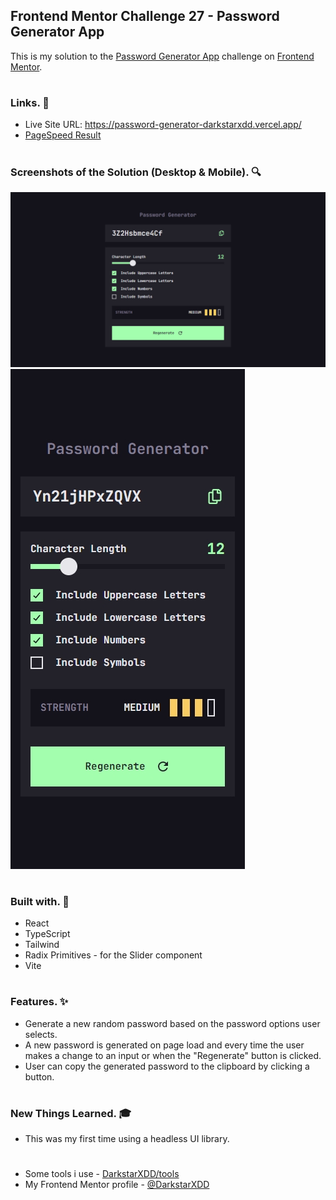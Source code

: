 ## Frontend Mentor Challenge 27 - Password Generator App

This is my solution to the [Password Generator App](https://www.frontendmentor.io/challenges/password-generator-app-Mr8CLycqjh) challenge on [Frontend Mentor](https://www.frontendmentor.io/).

#

### Links. 🔗

- Live Site URL: https://password-generator-darkstarxdd.vercel.app/
- [PageSpeed Result](https://pagespeed.web.dev/analysis/https-password-generator-darkstarxdd-vercel-app/9277x44amo?form_factor=mobile)

#

### Screenshots of the Solution (Desktop & Mobile). 🔍

![](./solution_screenshots/screenshot_desktop.jpeg)
![](./solution_screenshots/screenshot_mobile.jpeg)

#

### Built with. 🔨

- React
- TypeScript
- Tailwind
- Radix Primitives - for the Slider component
- Vite

#

### Features. ✨

- Generate a new random password based on the password options user selects.
- A new password is generated on page load and every time the user makes a change to an input or when the "Regenerate" button is clicked.
- User can copy the generated password to the clipboard by clicking a button.

#

### New Things Learned. 🎓

- This was my first time using a headless UI library.

#

- Some tools i use - [DarkstarXDD/tools](https://gist.github.com/DarkstarXDD/4b1844eda12f34b667a0c36e05fcbdf9)
- My Frontend Mentor profile - [@DarkstarXDD](https://www.frontendmentor.io/profile/DarkstarXDD)

